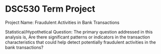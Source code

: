 # DSC530 Term Project 
Project Name: Fraudulent Activities in Bank Transactions

Statistical/Hypothetical Question:
The primary question addressed in this analysis is, Are there significant patterns or indicators in the transaction characteristics that could help detect potentially fraudulent activities in the bank transactions?
